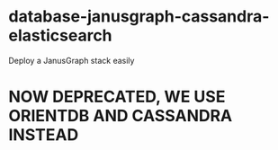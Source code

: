 # database-janusgraph-cassandra-elasticsearch

Deploy a JanusGraph stack easily

# NOW DEPRECATED, WE USE ORIENTDB AND CASSANDRA INSTEAD
